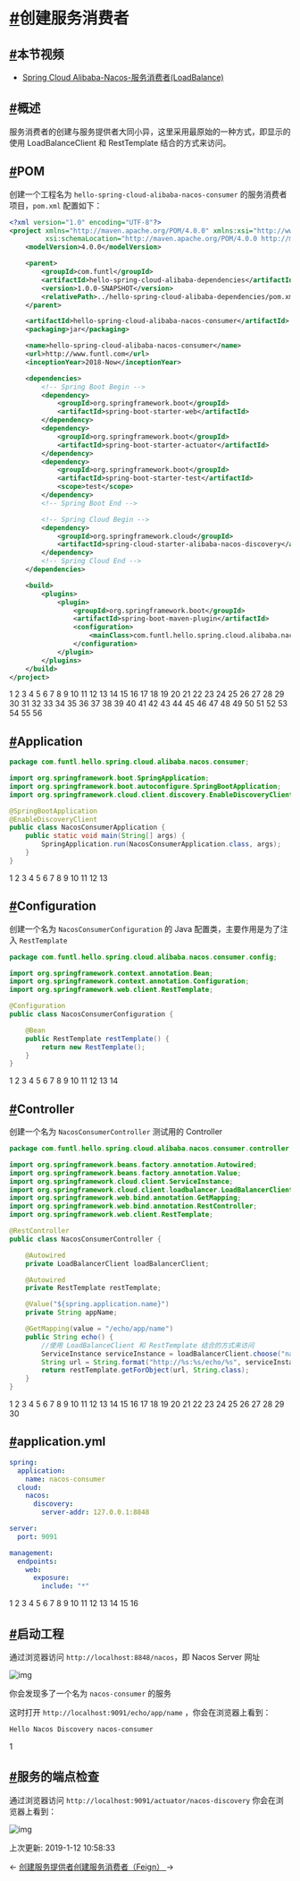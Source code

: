 # [#](https://funtl.com/zh/spring-cloud-alibaba/创建服务消费者.html#创建服务消费者)创建服务消费者

## [#](https://funtl.com/zh/spring-cloud-alibaba/创建服务消费者.html#本节视频)本节视频

- [Spring Cloud Alibaba-Nacos-服务消费者(LoadBalance)](https://www.bilibili.com/video/av40521088/)

## [#](https://funtl.com/zh/spring-cloud-alibaba/创建服务消费者.html#概述)概述

服务消费者的创建与服务提供者大同小异，这里采用最原始的一种方式，即显示的使用 LoadBalanceClient 和 RestTemplate 结合的方式来访问。

## [#](https://funtl.com/zh/spring-cloud-alibaba/创建服务消费者.html#pom)POM

创建一个工程名为 `hello-spring-cloud-alibaba-nacos-consumer` 的服务消费者项目，`pom.xml` 配置如下：

```xml
<?xml version="1.0" encoding="UTF-8"?>
<project xmlns="http://maven.apache.org/POM/4.0.0" xmlns:xsi="http://www.w3.org/2001/XMLSchema-instance"
         xsi:schemaLocation="http://maven.apache.org/POM/4.0.0 http://maven.apache.org/xsd/maven-4.0.0.xsd">
    <modelVersion>4.0.0</modelVersion>

    <parent>
        <groupId>com.funtl</groupId>
        <artifactId>hello-spring-cloud-alibaba-dependencies</artifactId>
        <version>1.0.0-SNAPSHOT</version>
        <relativePath>../hello-spring-cloud-alibaba-dependencies/pom.xml</relativePath>
    </parent>

    <artifactId>hello-spring-cloud-alibaba-nacos-consumer</artifactId>
    <packaging>jar</packaging>

    <name>hello-spring-cloud-alibaba-nacos-consumer</name>
    <url>http://www.funtl.com</url>
    <inceptionYear>2018-Now</inceptionYear>

    <dependencies>
        <!-- Spring Boot Begin -->
        <dependency>
            <groupId>org.springframework.boot</groupId>
            <artifactId>spring-boot-starter-web</artifactId>
        </dependency>
        <dependency>
            <groupId>org.springframework.boot</groupId>
            <artifactId>spring-boot-starter-actuator</artifactId>
        </dependency>
        <dependency>
            <groupId>org.springframework.boot</groupId>
            <artifactId>spring-boot-starter-test</artifactId>
            <scope>test</scope>
        </dependency>
        <!-- Spring Boot End -->

        <!-- Spring Cloud Begin -->
        <dependency>
            <groupId>org.springframework.cloud</groupId>
            <artifactId>spring-cloud-starter-alibaba-nacos-discovery</artifactId>
        </dependency>
        <!-- Spring Cloud End -->
    </dependencies>

    <build>
        <plugins>
            <plugin>
                <groupId>org.springframework.boot</groupId>
                <artifactId>spring-boot-maven-plugin</artifactId>
                <configuration>
                    <mainClass>com.funtl.hello.spring.cloud.alibaba.nacos.consumer.NacosConsumerApplication</mainClass>
                </configuration>
            </plugin>
        </plugins>
    </build>
</project>
```

1
2
3
4
5
6
7
8
9
10
11
12
13
14
15
16
17
18
19
20
21
22
23
24
25
26
27
28
29
30
31
32
33
34
35
36
37
38
39
40
41
42
43
44
45
46
47
48
49
50
51
52
53
54
55
56

## [#](https://funtl.com/zh/spring-cloud-alibaba/创建服务消费者.html#application)Application

```java
package com.funtl.hello.spring.cloud.alibaba.nacos.consumer;

import org.springframework.boot.SpringApplication;
import org.springframework.boot.autoconfigure.SpringBootApplication;
import org.springframework.cloud.client.discovery.EnableDiscoveryClient;

@SpringBootApplication
@EnableDiscoveryClient
public class NacosConsumerApplication {
    public static void main(String[] args) {
        SpringApplication.run(NacosConsumerApplication.class, args);
    }
}
```

1
2
3
4
5
6
7
8
9
10
11
12
13

## [#](https://funtl.com/zh/spring-cloud-alibaba/创建服务消费者.html#configuration)Configuration

创建一个名为 `NacosConsumerConfiguration` 的 Java 配置类，主要作用是为了注入 `RestTemplate`

```java
package com.funtl.hello.spring.cloud.alibaba.nacos.consumer.config;

import org.springframework.context.annotation.Bean;
import org.springframework.context.annotation.Configuration;
import org.springframework.web.client.RestTemplate;

@Configuration
public class NacosConsumerConfiguration {

    @Bean
    public RestTemplate restTemplate() {
        return new RestTemplate();
    }
}
```

1
2
3
4
5
6
7
8
9
10
11
12
13
14

## [#](https://funtl.com/zh/spring-cloud-alibaba/创建服务消费者.html#controller)Controller

创建一个名为 `NacosConsumerController` 测试用的 Controller

```java
package com.funtl.hello.spring.cloud.alibaba.nacos.consumer.controller;

import org.springframework.beans.factory.annotation.Autowired;
import org.springframework.beans.factory.annotation.Value;
import org.springframework.cloud.client.ServiceInstance;
import org.springframework.cloud.client.loadbalancer.LoadBalancerClient;
import org.springframework.web.bind.annotation.GetMapping;
import org.springframework.web.bind.annotation.RestController;
import org.springframework.web.client.RestTemplate;

@RestController
public class NacosConsumerController {

    @Autowired
    private LoadBalancerClient loadBalancerClient;

    @Autowired
    private RestTemplate restTemplate;

    @Value("${spring.application.name}")
    private String appName;

    @GetMapping(value = "/echo/app/name")
    public String echo() {
        //使用 LoadBalanceClient 和 RestTemplate 结合的方式来访问
        ServiceInstance serviceInstance = loadBalancerClient.choose("nacos-provider");
        String url = String.format("http://%s:%s/echo/%s", serviceInstance.getHost(), serviceInstance.getPort(), appName);
        return restTemplate.getForObject(url, String.class);
    }
}
```

1
2
3
4
5
6
7
8
9
10
11
12
13
14
15
16
17
18
19
20
21
22
23
24
25
26
27
28
29
30

## [#](https://funtl.com/zh/spring-cloud-alibaba/创建服务消费者.html#application-yml)application.yml

```yaml
spring:
  application:
    name: nacos-consumer
  cloud:
    nacos:
      discovery:
        server-addr: 127.0.0.1:8848

server:
  port: 9091

management:
  endpoints:
    web:
      exposure:
        include: "*"
```

1
2
3
4
5
6
7
8
9
10
11
12
13
14
15
16

## [#](https://funtl.com/zh/spring-cloud-alibaba/创建服务消费者.html#启动工程)启动工程

通过浏览器访问 `http://localhost:8848/nacos`，即 Nacos Server 网址

![img](https://funtl.com/assets1/Lusifer_20190105071118.png)

你会发现多了一个名为 `nacos-consumer` 的服务

这时打开 `http://localhost:9091/echo/app/name` ，你会在浏览器上看到：

```html
Hello Nacos Discovery nacos-consumer
```

1

## [#](https://funtl.com/zh/spring-cloud-alibaba/创建服务消费者.html#服务的端点检查)服务的端点检查

通过浏览器访问 `http://localhost:9091/actuator/nacos-discovery` 你会在浏览器上看到：

![img](https://funtl.com/assets1/Lusifer_20190105071304.png)

上次更新: 2019-1-12 10:58:33

← [创建服务提供者](https://funtl.com/zh/spring-cloud-alibaba/创建服务提供者.html)[创建服务消费者（Feign） ](https://funtl.com/zh/spring-cloud-alibaba/创建服务消费者-Feign.html)→